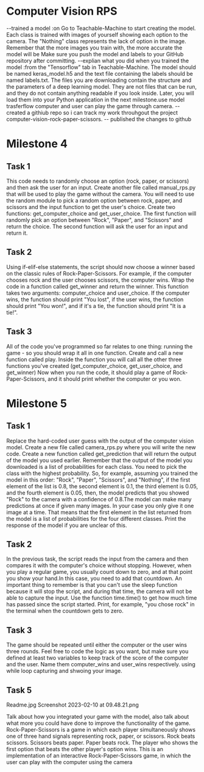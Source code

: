 # Computer Vision RPS
--trained a model :on Go to Teachable-Machine  to start creating the model. Each class is trained with images of yourself showing each option to the camera. The "Nothing" class represents the lack of option in the image. Remember that the more images you train with, the more accurate the model will be 
Make sure you push the model and labels to your GitHub repository after committing.
--explian what you did when you trained the model :from the "Tensorflow" tab in Teachable-Machine. The model should be named keras_model.h5 and the text file containing the labels should be named labels.txt.
The files you are downloading contain the structure and the parameters of a deep learning model. They are not files that can be run, and they do not contain anything readable if you look inside. 
Later, you will load them into your Python application in the next milestone.use model trasferflow computer and user can play the game through camera.
--created a githiub repo so i can track my work throuhgout the project computer-vision-rock-paper-scissors.
-- published the changes to github 

# Milestone 4
## Task 1
This code needs to randomly choose an option (rock, paper, or scissors) and then ask the user for an input.
Create another file called manual_rps.py that will be used to play the game without the camera.
You will need to use the random module to pick a random option between rock, paper, and scissors and the input function to get the user's choice.
Create two functions: get_computer_choice and get_user_choice.
The first function will randomly pick an option between "Rock", "Paper", and "Scissors" and return the choice.
The second function will ask the user for an input and return it.

## Task 2
Using if-elif-else statements, the script should now choose a winner based on the classic rules of Rock-Paper-Scissors.
For example, if the computer chooses rock and the user chooses scissors, the computer wins.
Wrap the code in a function called get_winner and return the winner.
This function takes two arguments: computer_choice and user_choice.
If the computer wins, the function should print "You lost", if the user wins, the function should print "You won!", and if it's a tie, the function should print "It is a tie!".

## Task 3
All of the code you've programmed so far relates to one thing: running the game - so you should wrap it all in one function.
Create and call a new function called play.
Inside the function you will call all the other three functions you've created (get_computer_choice, get_user_choice, and get_winner)
Now when you run the code, it should play a game of Rock-Paper-Scissors, and it should print whether the computer or you won.


# Milestone 5
## Task 1
Replace the hard-coded user guess with the output of the computer vision model. Create a new file called camera_rps.py where you will write the new code.
Create a new function called get_prediction that will return the output of the model you used earlier.
Remember that the output of the model you downloaded is a list of probabilities for each class. You need to pick the class with the highest probability. So, for example, assuming you trained the model in this order: "Rock", "Paper", "Scissors", and "Nothing", if the first element of the list is 0.8, the second element is 0.1, the third element is 0.05, and the fourth element is 0.05, then, the model predicts that you showed "Rock" to the camera with a confidence of 0.8.The model can make many predictions at once if given many images. In your case you only give it one image at a time. That means that the first element in the list returned from the model is a list of probabilities for the four different classes. Print the response of the model if you are unclear of this.

## Task 2
In the previous task, the script reads the input from the camera and then compares it with the computer's choice without stopping. However, when you play a regular game, you usually count down to zero, and at that point you show your hand.In this case, you need to add that countdown. An important thing to remember is that you can't use the sleep function because it will stop the script, and during that time, the camera will not be able to capture the input.
Use the function time.time() to get how much time has passed since the script started. Print, for example, "you chose rock" in the terminal when the countdown gets to zero.


## Task 3
The game should be repeated until either the computer or the user wins three rounds.
Feel free to code the logic as you want, but make sure you defined at least two variables to keep track of the score of the computer and the user. Name them computer_wins and user_wins respectively. using while loop capturing and shwoing your image. 

## Task 5

Readme.jpg
Screenshot 2023-02-10 at 09.48.21.png

Talk about how you integrated your game with the model, also talk about what more you could have done to improve the functionality of the game.
Rock-Paper-Scissors is a game in which each player simultaneously shows one of three hand signals representing rock, paper, or scissors. Rock beats scissors. Scissors beats paper. Paper beats rock. The player who shows the first option that beats the other player's option wins. This is an implementation of an interactive Rock-Paper-Scissors game, in which the user can play with the computer using the camera





















